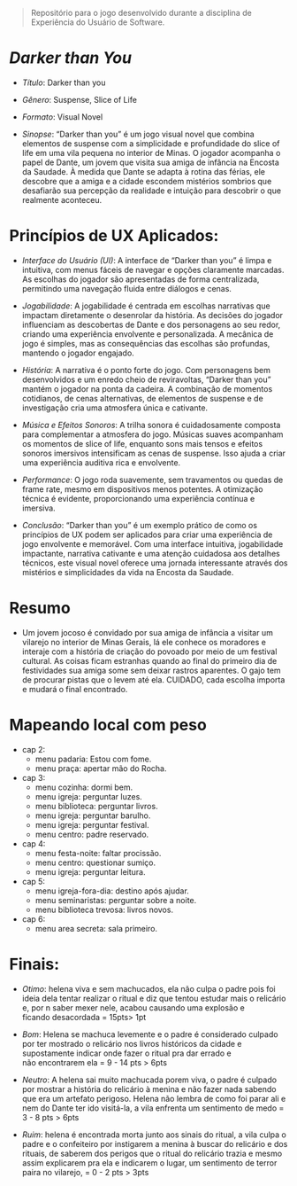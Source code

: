 > Repositório para o jogo desenvolvido durante a disciplina de Experiência do Usuário de Software.
# *Darker than You*

- *Título*: Darker than you
- *Gênero*: Suspense, Slice of Life
- *Formato*: Visual Novel

- *Sinopse*: “Darker than you” é um jogo visual novel que combina elementos de suspense com a simplicidade e profundidade do slice of life em uma vila pequena no interior de Minas. O jogador acompanha o papel de Dante, um jovem que visita sua amiga de infância na Encosta da Saudade. À medida que Dante se adapta à rotina das férias, ele descobre que a amiga e a cidade escondem mistérios sombrios que desafiarão sua percepção da realidade e intuição para descobrir o que realmente aconteceu.

# Princípios de UX Aplicados:

- *Interface do Usuário (UI)*: A interface de “Darker than you” é limpa e intuitiva, com menus fáceis de navegar e opções claramente marcadas. As escolhas do jogador são apresentadas de forma centralizada, permitindo uma navegação fluida entre diálogos e cenas.

- *Jogabilidade*: A jogabilidade é centrada em escolhas narrativas que impactam diretamente o desenrolar da história. As decisões do jogador influenciam as descobertas de Dante e dos personagens ao seu redor, criando uma experiência envolvente e personalizada. A mecânica de jogo é simples, mas as consequências das escolhas são profundas, mantendo o jogador engajado.

- *História*: A narrativa é o ponto forte do jogo. Com personagens bem desenvolvidos e um enredo cheio de reviravoltas, “Darker than you” mantém o jogador na ponta da cadeira. A combinação de momentos cotidianos, de cenas alternativas, de elementos de suspense e de investigação cria uma atmosfera única e cativante.

- *Música e Efeitos Sonoros*: A trilha sonora é cuidadosamente composta para complementar a atmosfera do jogo. Músicas suaves acompanham os momentos de slice of life, enquanto sons mais tensos e efeitos sonoros imersivos intensificam as cenas de suspense. Isso ajuda a criar uma experiência auditiva rica e envolvente.

- *Performance*: O jogo roda suavemente, sem travamentos ou quedas de frame rate, mesmo em dispositivos menos potentes. A otimização técnica é evidente, proporcionando uma experiência contínua e imersiva.

- *Conclusão*: “Darker than you” é um exemplo prático de como os princípios de UX podem ser aplicados para criar uma experiência de jogo envolvente e memorável. Com uma interface intuitiva, jogabilidade impactante, narrativa cativante e uma atenção cuidadosa aos detalhes técnicos, este visual novel oferece uma jornada interessante através dos mistérios e simplicidades da vida na Encosta da Saudade.

# Resumo
- Um jovem jocoso é convidado por sua amiga de infância a visitar um vilarejo no interior de Minas Gerais, lá ele conhece os moradores e interaje com a história de criação do povoado por meio de um festival cultural. As coisas ficam estranhas quando ao final do primeiro dia de festividades sua amiga some sem deixar rastros aparentes. O gajo tem de procurar pistas que o levem até ela. CUIDADO, cada escolha importa e mudará o final encontrado.

# Mapeando local com peso
- cap 2:
    - menu padaria: Estou com fome.
    - menu praça: apertar mão do Rocha.
- cap 3:
    - menu cozinha: dormi bem.
    - menu igreja: perguntar luzes.
    - menu biblioteca: perguntar livros.
    - menu igreja: perguntar barulho.
    - menu igreja: perguntar festival.
    - menu centro: padre reservado.
- cap 4:
    - menu festa-noite: faltar procissão.
    - menu centro: questionar sumiço.
    - menu igreja: perguntar leitura.
- cap 5:
    - menu igreja-fora-dia: destino após ajudar.
    - menu seminaristas: perguntar sobre a noite.
    - menu biblioteca trevosa: livros novos.
- cap 6:
    - menu area secreta: sala primeiro.

# Finais:
- *Otimo*: helena viva e sem machucados, ela não culpa o padre pois foi ideia dela tentar realizar o ritual e diz que tentou estudar mais o relicário e, por n saber mexer nele, acabou causando uma explosão e ficando desacordada = 15pts> 1pt

- *Bom*: Helena se machuca levemente e o padre é considerado culpado por ter mostrado o relicário nos livros históricos da cidade e supostamente indicar onde fazer o ritual pra dar errado e não encontrarem ela = 9 - 14 pts > 6pts

- *Neutro*: A helena sai muito machucada porem viva, o padre é culpado por mostrar a história do relicário à menina e não fazer nada sabendo que era um artefato perigoso. Helena não lembra de como foi parar ali e nem do Dante ter ido visitá-la, a vila enfrenta um sentimento de medo = 3 - 8 pts > 6pts

- *Ruim*: helena é encontrada morta junto aos sinais do ritual, a vila culpa o padre e o confeiteiro por instigarem a menina à buscar do relicário e dos rituais, de saberem dos perigos que o ritual do relicário trazia e mesmo assim explicarem pra ela e indicarem o lugar, um sentimento de terror paira no vilarejo,  = 0 - 2 pts > 3pts

